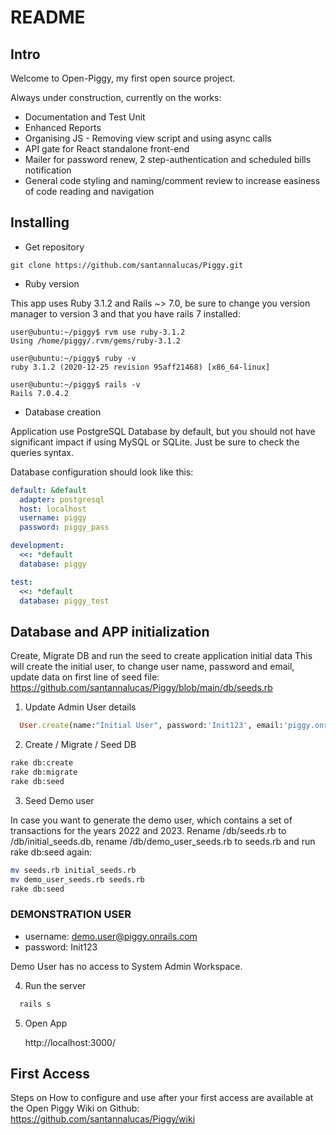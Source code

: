 # README

## Intro
Welcome to Open-Piggy, my first open source project.

Always under construction, currently on the works:

- Documentation and Test Unit
- Enhanced Reports
- Organising JS - Removing view script and using async calls
- API gate for React standalone front-end
- Mailer for password renew, 2 step-authentication and scheduled bills notification
- General code styling and naming/comment review to increase easiness of code reading and navigation

## Installing

* Get repository

```shell
git clone https://github.com/santannalucas/Piggy.git
```

* Ruby version

This app uses Ruby 3.1.2 and Rails ~> 7.0, be sure to change you version manager to version 3 and that you have rails 7 installed:

```shell
user@ubuntu:~/piggy$ rvm use ruby-3.1.2
Using /home/piggy/.rvm/gems/ruby-3.1.2

user@ubuntu:~/piggy$ ruby -v
ruby 3.1.2 (2020-12-25 revision 95aff21468) [x86_64-linux]

user@ubuntu:~/piggy$ rails -v
Rails 7.0.4.2

```

* Database creation

Application use PostgreSQL Database by default, but you should not have significant impact if using MySQL or SQLite. Just be sure to check the queries syntax.

Database configuration should look like this:
```yml
default: &default
  adapter: postgresql
  host: localhost
  username: piggy
  password: piggy_pass

development:
  <<: *default
  database: piggy

test:
  <<: *default
  database: piggy_test
```

## Database and APP initialization

Create, Migrate DB and run the seed to create application initial data
This will create the initial user, to change user name, password and email, update data on first line of seed file: https://github.com/santannalucas/Piggy/blob/main/db/seeds.rb

1. Update Admin User details

```ruby
  User.create(name:"Initial User", password:'Init123', email:'piggy.onrails@gmail.com', role_id:1, active: true)
```

2. Create / Migrate / Seed DB

```bash
rake db:create
rake db:migrate
rake db:seed
```

3. Seed Demo user

In case you want to generate the demo user, which contains a set of transactions for the years 2022 and 2023. Rename /db/seeds.rb to /db/initial_seeds.db, rename /db/demo_user_seeds.rb to seeds.rb and run rake db:seed again:

```bash
mv seeds.rb initial_seeds.rb
mv demo_user_seeds.rb seeds.rb
rake db:seed
``` 

### DEMONSTRATION USER
- username: demo.user@piggy.onrails.com
- password: Init123

Demo User has no access to System Admin Workspace.

4. Run the server
```bash
  rails s
```
5. Open App

   http://localhost:3000/

## First Access 

Steps on How to configure and use after your first access are available at the Open Piggy Wiki on Github:
https://github.com/santannalucas/Piggy/wiki
